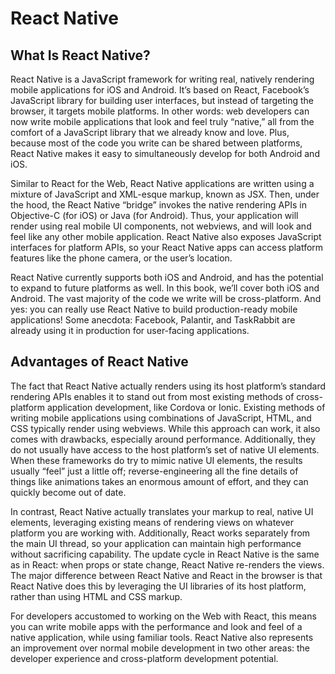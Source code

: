# React Native

## What Is React Native?

React Native is a JavaScript framework for writing real, natively rendering mobile applications for iOS and Android. It’s based on React, Facebook’s JavaScript library for building user interfaces, but instead of targeting the browser, it targets mobile platforms. In other words: web developers can now write mobile applications that look and feel truly “native,” all from the comfort of a JavaScript library that we already know and love. Plus, because most of the code you write can be shared between platforms, React Native makes it easy to simultaneously develop for both Android and iOS.

Similar to React for the Web, React Native applications are written using a mixture of JavaScript and XML-esque markup, known as JSX. Then, under the hood, the React Native “bridge” invokes the native rendering APIs in Objective-C (for iOS) or Java (for Android). Thus, your application will render using real mobile UI components, not webviews, and will look and feel like any other mobile application. React Native also exposes JavaScript interfaces for platform APIs, so your React Native apps can access platform features like the phone camera, or the user’s location.

React Native currently supports both iOS and Android, and has the potential to expand to future platforms as well. In this book, we’ll cover both iOS and Android. The vast majority of the code we write will be cross-platform. And yes: you can really use React Native to build production-ready mobile applications! Some anecdota: Facebook, Palantir, and TaskRabbit are already using it in production for user-facing applications.

## Advantages of React Native

The fact that React Native actually renders using its host platform’s standard rendering APIs enables it to stand out from most existing methods of cross-platform application development, like Cordova or Ionic. Existing methods of writing mobile applications using combinations of JavaScript, HTML, and CSS typically render using webviews. While this approach can work, it also comes with drawbacks, especially around performance. Additionally, they do not usually have access to the host platform’s set of native UI elements. When these frameworks do try to mimic native UI elements, the results usually “feel” just a little off; reverse-engineering all the fine details of things like animations takes an enormous amount of effort, and they can quickly become out of date.

In contrast, React Native actually translates your markup to real, native UI elements, leveraging existing means of rendering views on whatever platform you are working with. Additionally, React works separately from the main UI thread, so your application can maintain high performance without sacrificing capability. The update cycle in React Native is the same as in React: when props or state change, React Native re-renders the views. The major difference between React Native and React in the browser is that React Native does this by leveraging the UI libraries of its host platform, rather than using HTML and CSS markup.

For developers accustomed to working on the Web with React, this means you can write mobile apps with the performance and look and feel of a native application, while using familiar tools. React Native also represents an improvement over normal mobile development in two other areas: the developer experience and cross-platform development potential.